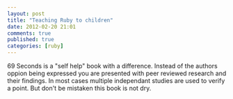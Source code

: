 ```yaml
---
layout: post
title: "Teaching Ruby to children"
date: 2012-02-20 21:01
comments: true
published: true
categories: [ruby]
---
```


69 Seconds is a "self help" book with a difference. Instead of the authors oppion being expressed you are presented with peer reviewed research and their findings. In most cases multiple independant studies are used to verify a point. But don't be mistaken this book is not dry.
